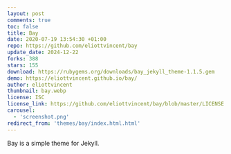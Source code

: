 ```yaml
---
layout: post
comments: true
toc: false
title: Bay
date: 2020-07-19 13:54:30 +01:00
repo: https://github.com/eliottvincent/bay
update_date: 2024-12-22
forks: 388
stars: 155
download: https://rubygems.org/downloads/bay_jekyll_theme-1.1.5.gem
demo: https://eliottvincent.github.io/bay/
author: eliottvincent
thumbnail: bay.webp
license: ISC
license_link: https://github.com/eliottvincent/bay/blob/master/LICENSE.md
carousel:
  - 'screenshot.png'
redirect_from: 'themes/bay/index.html.html'
---
```


Bay is a simple theme for Jekyll.
